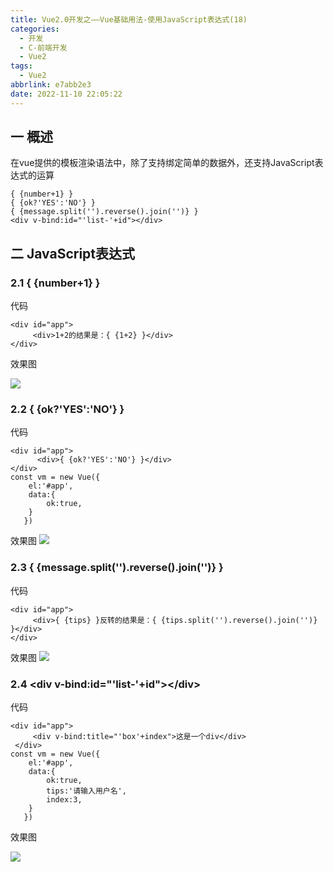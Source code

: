 ```yaml
---
title: Vue2.0开发之——Vue基础用法-使用JavaScript表达式(18)
categories:
  - 开发
  - C-前端开发
  - Vue2
tags:
  - Vue2
abbrlink: e7abb2e3
date: 2022-11-10 22:05:22
---
```

## 一 概述

在vue提供的模板渲染语法中，除了支持绑定简单的数据外，还支持JavaScript表达式的运算

```
{ {number+1} }
{ {ok?'YES':'NO'} }
{ {message.split('').reverse().join('')} }
<div v-bind:id="'list-'+id"></div>
```

<!--more-->

## 二 JavaScript表达式

### 2.1 { {number+1} }

代码

```
<div id="app">
     <div>1+2的结果是：{ {1+2} }</div>
</div>
```

效果图

![][1]

### 2.2 { {ok?'YES':'NO'} }

代码

```
<div id="app">
      <div>{ {ok?'YES':'NO'} }</div>
</div>
const vm = new Vue({
    el:'#app',
    data:{
        ok:true,
    }
   })
```

效果图
![][2]

### 2.3 { {message.split('').reverse().join('')} }

代码

```
<div id="app">
     <div>{ {tips} }反转的结果是：{ {tips.split('').reverse().join('')} }</div>
</div>
```

效果图
![][3]

### 2.4 \<div v-bind:id="'list-'+id">\</div>

代码

```
<div id="app">
     <div v-bind:title="'box'+index">这是一个div</div>
 </div>
const vm = new Vue({
    el:'#app',
    data:{
        ok:true,
        tips:'请输入用户名',
        index:3,
    }
   })
```

效果图

![][4]




[1]:https://cdn.jsdelivr.net/gh/PGzxc/CDN/blog-vue/vue02-18-add-func.png
[2]:https://cdn.jsdelivr.net/gh/PGzxc/CDN/blog-vue/vue02-18-ok-no.png
[3]:https://cdn.jsdelivr.net/gh/PGzxc/CDN/blog-vue/vue02-18-reverse.png
[4]:https://cdn.jsdelivr.net/gh/PGzxc/CDN/blog-vue/vue02-18-div-add.png